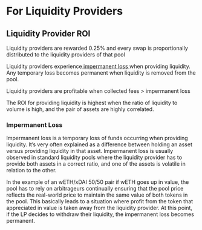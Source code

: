 # For Liquidity Providers

## Liquidity Provider ROI

Liquidity providers are rewarded 0.25% and every swap is proportionally distributed to the liquidity providers of that pool

Liquidity providers experience[ impermanent loss ](for-liquidity-providers.md#impermanent-loss)when providing liquidity. Any temporary loss becomes permanent when liquidity is removed from the pool.

Liquidity providers are profitable when collected fees &gt; impermanent loss

The ROI for providing liquidity is highest when the ratio of liquidity to volume is high, and the pair of assets are highly correlated. 

### Impermanent Loss

Impermanent loss is a temporary loss of funds occurring when providing liquidity. It’s very often explained as a difference between holding an asset versus providing liquidity in that asset. Impermanent loss is usually observed in standard liquidity pools where the liquidity provider has to provide both assets in a correct ratio, and one of the assets is volatile in relation to the other.

In the example of an wETH/xDAI 50/50 pair if wETH goes up in value, the pool has to rely on arbitrageurs continually ensuring that the pool price reflects the real-world price to maintain the same value of both tokens in the pool. This basically leads to a situation where profit from the token that appreciated in value is taken away from the liquidity provider. At this point, if the LP decides to withdraw their liquidity, the impermanent loss becomes permanent.



